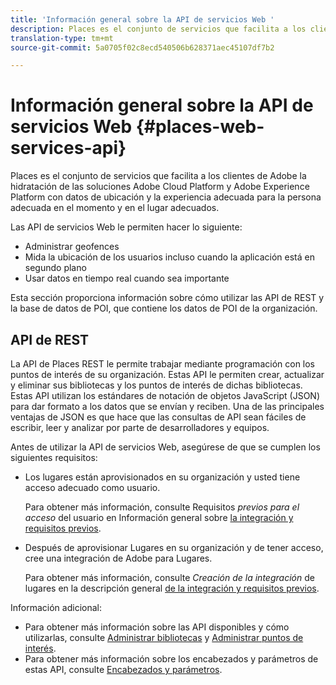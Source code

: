 ```yaml
---
title: 'Información general sobre la API de servicios Web '
description: Places es el conjunto de servicios que facilita a los clientes de Adobe la hidratación de las soluciones Adobe Experience Cloud y Adobe Experience Platform con datos de ubicación y la experiencia adecuada para la persona adecuada en el momento y en el lugar adecuados.
translation-type: tm+mt
source-git-commit: 5a0705f02c8ecd540506b628371aec45107df7b2

---
```



# Información general sobre la API de servicios Web {#places-web-services-api}

Places es el conjunto de servicios que facilita a los clientes de Adobe la hidratación de las soluciones Adobe Cloud Platform y Adobe Experience Platform con datos de ubicación y la experiencia adecuada para la persona adecuada en el momento y en el lugar adecuados.

Las API de servicios Web le permiten hacer lo siguiente:

* Administrar geofences
* Mida la ubicación de los usuarios incluso cuando la aplicación está en segundo plano
* Usar datos en tiempo real cuando sea importante

Esta sección proporciona información sobre cómo utilizar las API de REST y la base de datos de POI, que contiene los datos de POI de la organización.

## API de REST

La API de Places REST le permite trabajar mediante programación con los puntos de interés de su organización. Estas API le permiten crear, actualizar y eliminar sus bibliotecas y los puntos de interés de dichas bibliotecas. Estas API utilizan los estándares de notación de objetos JavaScript (JSON) para dar formato a los datos que se envían y reciben. Una de las principales ventajas de JSON es que hace que las consultas de API sean fáciles de escribir, leer y analizar por parte de desarrolladores y equipos.

Antes de utilizar la API de servicios Web, asegúrese de que se cumplen los siguientes requisitos:

* Los lugares están aprovisionados en su organización y usted tiene acceso adecuado como usuario.

   Para obtener más información, consulte Requisitos *previos para el acceso* del usuario en Información general sobre [la integración y requisitos previos](/help/web-service-api/adobe-i-o-integration.md).

* Después de aprovisionar Lugares en su organización y de tener acceso, cree una integración de Adobe para Lugares.

   Para obtener más información, consulte *Creación de la integración* de lugares en la descripción general [de la integración y requisitos previos](/help/web-service-api/adobe-i-o-integration.md).

Información adicional:

* Para obtener más información sobre las API disponibles y cómo utilizarlas, consulte [Administrar bibliotecas](/help/web-service-api/api-usage/manage-libraries/manage-libraries.md) y [Administrar puntos de interés](/help/web-service-api/api-usage/manage-pois/manage-pois.md).
* Para obtener más información sobre los encabezados y parámetros de estas API, consulte [Encabezados y parámetros](/help/web-service-api/api-usage/headers-and-parameters.md).